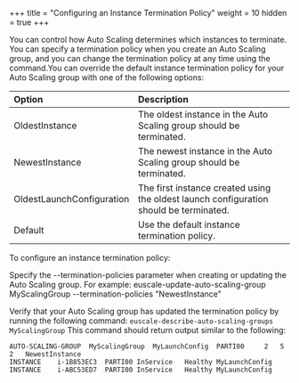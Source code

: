 +++
title = "Configuring an Instance Termination Policy"
weight = 10
hidden = true
+++

You can control how Auto Scaling determines which instances to terminate. You can specify a termination policy when you create an Auto Scaling group, and you can change the termination policy at any time using the command.You can override the default instance termination policy for your Auto Scaling group with one of the following options: 



| Option | Description | 
|  :---- |  :---- | 
| OldestInstance | The oldest instance in the Auto Scaling group should be terminated. | 
| NewestInstance | The newest instance in the Auto Scaling group should be terminated. | 
| OldestLaunchConfiguration | The first instance created using the oldest launch configuration should be terminated. | 
| Default | Use the default instance termination policy. | 



To configure an instance termination policy: 

Specify the --termination-policies parameter when creating or updating the Auto Scaling group. For example: 
    euscale-update-auto-scaling-group MyScalingGroup --termination-policies "NewestInstance"

Verify that your Auto Scaling group has updated the termination policy by running the following command: `euscale-describe-auto-scaling-groups MyScalingGroup` This command should return output similar to the following: 


    AUTO-SCALING-GROUP	MyScalingGroup	MyLaunchConfig	PARTI00		2	5	2	NewestInstance
    INSTANCE	i-1B853EC3	PARTI00	InService	Healthy	MyLaunchConfig
    INSTANCE	i-ABC53ED7	PARTI00	InService	Healthy	MyLaunchConfig

